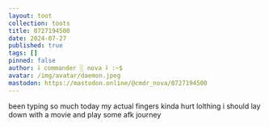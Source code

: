```yaml
---
layout: toot
collection: toots
title: 0727194500
date: 2024-07-27
published: true
tags: []
pinned: false
author: ⸸ commander ░ nova ⸸ :~$
avatar: /img/avatar/daemon.jpeg
mastodon: https://mastodon.online/@cmdr_nova/0727194500
---
```


been typing so much today my actual fingers kinda hurt lolthing i should lay down with a movie and play some afk journey
